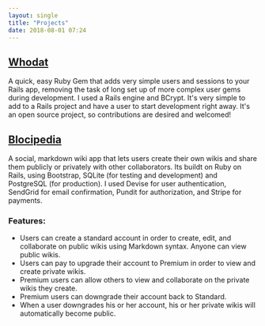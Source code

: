 ```yaml
---
layout: single
title: "Projects"
date: 2018-08-01 07:24
---
```


## [Whodat](https://github.com/bperlik/whodat) ##

A quick, easy Ruby Gem that adds very simple users and sessions to your Rails app, removing the task of long set up of more complex user gems during development.
I used a Rails engine and BCrypt. It's very simple to add to a Rails project and have a user to start development right away. It's an open source project, so contributions are desired and welcomed!


## [Blocipedia](https://blocipedia-bperlik.herokuapp.com/) ##

A social, markdown wiki app that lets users create their own wikis and share them publicly or privately with other collaborators. Its buildt on Ruby on Rails, using Bootstrap, SQLite (for testing and development) and PostgreSQL (for production).  I used Devise for user authentication, SendGrid for email confirmation, Pundit for authorization, and Stripe for payments.

### Features: ###
* Users can create a standard account in order to create, edit, and collaborate on public wikis using Markdown syntax. Anyone can view public wikis.
* Users can pay to upgrade their account to Premium in order to view and create private wikis.
* Premium users can allow others to view and collaborate on the private wikis they create.
* Premium users can downgrade their account back to Standard.
* When a user downgrades his or her account, his or her private wikis will automatically become public.

